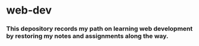 # web-dev
### This depository records my path on learning web development by restoring my notes and assignments along the way.
